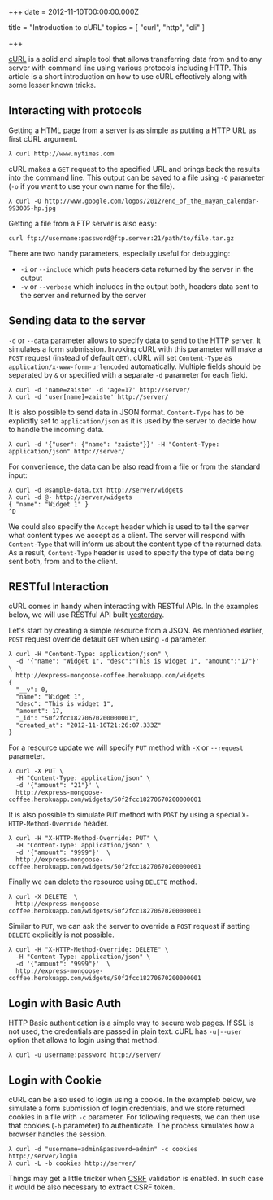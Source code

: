 
+++
date = 2012-11-10T00:00:00.000Z


title = "Introduction to cURL"
topics = [ "curl", "http", "cli" ]

+++

[cURL][1] is a solid and simple tool that allows transferring data from and to any server with command line using various protocols including HTTP. This article is a short introduction on how to use cURL effectively along with some lesser known tricks.

## Interacting with protocols

Getting a HTML page from a server is as simple as putting a HTTP URL as first cURL argument.

```
λ curl http://www.nytimes.com
```

cURL makes a `GET` request to the specified URL and brings back the results into the command line. This output can be saved to a file using `-O` parameter (`-o` if you want to use your own name for the file).

```
λ curl -O http://www.google.com/logos/2012/end_of_the_mayan_calendar-993005-hp.jpg
```

Getting a file from a FTP server is also easy:

```
curl ftp://username:password@ftp.server:21/path/to/file.tar.gz
```

There are two handy parameters, especially useful for debugging:

 * `-i` or `--include` which puts headers data returned by the server in the output
 * `-v` or `--verbose` which includes in the output both, headers data sent to the server and returned by the server

## Sending data to the server

`-d` or `--data` parameter allows to specify data to send to the HTTP server. It simulates a form submission. Invoking cURL with this parameter will make a `POST` request (instead of default `GET`). cURL will set `Content-Type` as `application/x-www-form-urlencoded` automatically. Multiple fields should be separated by `&` or specified with a separate `-d` parameter for each field.

```
λ curl -d 'name=zaiste' -d 'age=17' http://server/
λ curl -d 'user[name]=zaiste' http://server/
```

It is also possible to send data in JSON format. `Content-Type` has to be explicitly set to `application/json` as it is used by the server to decide how to handle the incoming data.

```
λ curl -d '{"user": {"name": "zaiste"}}' -H "Content-Type: application/json" http://server/
```

For convenience, the data can be also read from a file or from the standard input:

```
λ curl -d @sample-data.txt http://server/widgets
λ curl -d @- http://server/widgets
{ "name": "Widget 1" }
^D
```

We could also specify the `Accept` header which is used to tell the server what content types we accept as a client. The server will respond with `Content-Type` that will inform us about the content type of the returned data. As a result, `Content-Type` header is used to specify the type of data being sent both, from and to the client.

## RESTful Interaction

cURL comes in handy when interacting with RESTful APIs. In the examples below, we will use RESTful API built [yesterday][2].

Let's start by creating a simple resource from a JSON. As mentioned earlier, `POST` request override default `GET` when using `-d` parameter.

```
λ curl -H "Content-Type: application/json" \
  -d '{"name": "Widget 1", "desc":"This is widget 1", "amount":"17"}' \
  http://express-mongoose-coffee.herokuapp.com/widgets
{
  "__v": 0,
  "name": "Widget 1",
  "desc": "This is widget 1",
  "amount": 17,
  "_id": "50f2fcc18270670200000001",
  "created_at": "2012-11-10T21:26:07.333Z"
}
```

For a resource update we will specify `PUT` method with `-X` or `--request` parameter.

```
λ curl -X PUT \
  -H "Content-Type: application/json" \
  -d '{"amount": "21"}' \
  http://express-mongoose-coffee.herokuapp.com/widgets/50f2fcc18270670200000001
```

It is also possible to simulate `PUT` method with `POST` by using a special `X-HTTP-Method-Override` header.

```
λ curl -H "X-HTTP-Method-Override: PUT" \
  -H "Content-Type: application/json" \
  -d '{"amount": "9999"}'  \
  http://express-mongoose-coffee.herokuapp.com/widgets/50f2fcc18270670200000001
```

Finally we can delete the resource using `DELETE` method.

```
λ curl -X DELETE  \
  http://express-mongoose-coffee.herokuapp.com/widgets/50f2fcc18270670200000001
```

Similar to `PUT`, we can ask the server to override a `POST` request if
setting `DELETE` explicitly is not possible.

```
λ curl -H "X-HTTP-Method-Override: DELETE" \
  -H "Content-Type: application/json" \
  -d '{"amount": "9999"}'  \
  http://express-mongoose-coffee.herokuapp.com/widgets/50f2fcc18270670200000001
```

## Login with Basic Auth

HTTP Basic authentication is a simple way to secure web pages. If SSL is not used, the credentials are passed in plain text. cURL has `-u|--user` option that allows to login using that method.

```
λ curl -u username:password http://server/
```

## Login with Cookie

cURL can be also used to login using a cookie. In the exampleb below, we simulate a form submission of login credentials, and we store returned cookies in a file with `-c` parameter. For following requests, we can then use that cookies (`-b` parameter) to authenticate. The process simulates how a browser handles the session.

```
λ curl -d "username=admin&password=admin" -c cookies http://server/login
λ curl -L -b cookies http://server/
```

Things may get a little tricker when [CSRF][3] validation is enabled. In such case it would be also necessary to extract CSRF token.

[1]: http://curl.haxx.se/
[2]: http://zaiste.net/2012/11/restful_api_with_express_mongoose_on_coffeescript/
[3]: http://en.wikipedia.org/wiki/Cross-site_request_forgery
